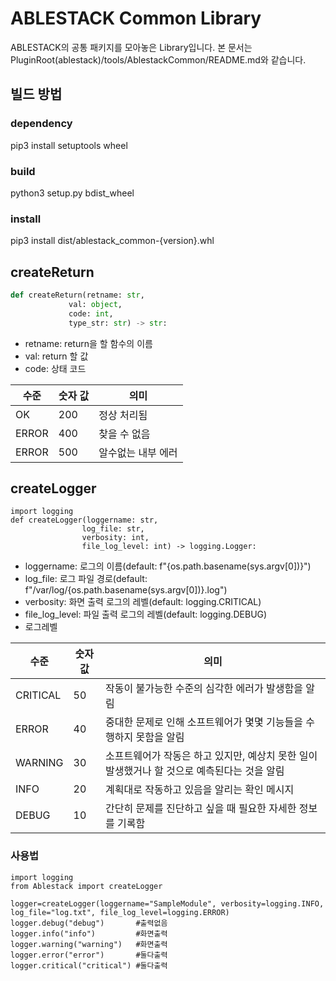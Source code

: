 # ABLESTACK Common Library
ABLESTACK의 공통 패키지를 모아놓은 Library입니다.
본 문서는 PluginRoot(ablestack)/tools/AblestackCommon/README.md와 같습니다.

## 빌드 방법
### dependency
pip3 install setuptools wheel 
### build
python3 setup.py bdist_wheel
### install
pip3 install dist/ablestack_common-{version}.whl

## createReturn
```python
def createReturn(retname: str,
             val: object,
             code: int,
             type_str: str) -> str:
```
* retname: return을 할 함수의 이름
* val: return 할 값
* code: 상태 코드

| 수준 | 숫자 값 | 의미 |
| ---|---| ---|
|OK | 200 | 정상 처리됨|
|ERROR | 400 | 찾을 수 없음|
|ERROR | 500 | 알수없는 내부 에러|
  

## createLogger
```python3
import logging
def createLogger(loggername: str,
                log_file: str,
                verbosity: int,
                file_log_level: int) -> logging.Logger:
```
* loggername: 로그의 이름(default: f"{os.path.basename(sys.argv[0])}")
* log_file: 로그 파일 경로(default: f"/var/log/{os.path.basename(sys.argv[0])}.log")
* verbosity: 화면 출력 로그의 레벨(default: logging.CRITICAL)
* file_log_level: 파일 출력 로그의 레벨(default: logging.DEBUG)
* 로그레벨

| 수준 | 숫자 값 | 의미 |
| ---------------|----------------| ---------------|
| CRITICAL   | 50         | 작동이 불가능한 수준의 심각한 에러가 발생함을 알림 |
| ERROR      | 40         | 중대한 문제로 인해 소프트웨어가 몇몇 기능들을 수행하지 못함을 알림 |
| WARNING    | 30         | 소프트웨어가 작동은 하고 있지만, 예상치 못한 일이 발생했거나 할 것으로 예측된다는 것을 알림 |
| INFO       | 20         | 계획대로 작동하고 있음을 알리는 확인 메시지 |
| DEBUG      | 10         | 간단히 문제를 진단하고 싶을 때 필요한 자세한 정보를 기록함 |



### 사용법
```python3
import logging
from Ablestack import createLogger

logger=createLogger(loggername="SampleModule", verbosity=logging.INFO, log_file="log.txt", file_log_level=logging.ERROR)
logger.debug("debug")       #출력없음
logger.info("info")         #화면출력
logger.warning("warning")   #화면출력
logger.error("error")       #둘다출력
logger.critical("critical") #둘다출력
```